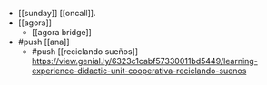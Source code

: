 - [[sunday]] [[oncall]].
- [[agora]]
  - [[agora bridge]]
- #push [[ana]]
  - #push [[reciclando sueños]] https://view.genial.ly/6323c1cabf57330011bd5449/learning-experience-didactic-unit-cooperativa-reciclando-suenos
